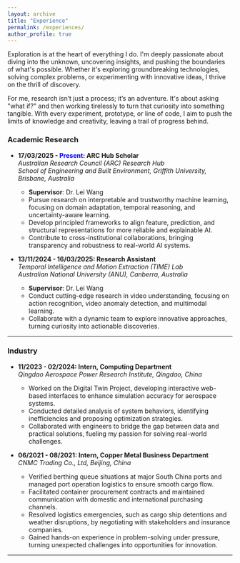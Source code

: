 ```yaml
---
layout: archive
title: "Experience"
permalink: /experiences/
author_profile: true
---
```

<!-- <font color="red"><strong>A*</strong>, accepted, to appear</font> -->
<!-- Research experience
====== -->

<style>
a:link {
  text-decoration: none;
}

a:visited {
  text-decoration: none;
}

a:hover {
  text-decoration: underline;
}

a:active {
  text-decoration: underline;
}
</style>

Exploration is at the heart of everything I do. I'm deeply passionate about diving into the unknown, uncovering insights, and pushing the boundaries of what's possible. Whether it's exploring groundbreaking technologies, solving complex problems, or experimenting with innovative ideas, I thrive on the thrill of discovery.

For me, research isn’t just a process; it’s an adventure. It's about asking "what if?" and then working tirelessly to turn that curiosity into something tangible. With every experiment, prototype, or line of code, I aim to push the limits of knowledge and creativity, leaving a trail of progress behind.

### Academic Research

- **17/03/2025 - <font color="blue">Present</font>: ARC Hub Scholar**  
  *[Australian Research Council (ARC) Research Hub](https://www.griffith.edu.au/griffith-sciences/farming-productivity)*  
  *School of Engineering and Built Environment, Griffith University, Brisbane, Australia*  
  - **Supervisor**: [Dr. Lei Wang](https://leiwangr.github.io/)  
  - Pursue research on interpretable and trustworthy machine learning, focusing on domain adaptation, temporal reasoning, and uncertainty-aware learning.  
  - Develop principled frameworks to align feature, prediction, and structural representations for more reliable and explainable AI.  
  - Contribute to cross-institutional collaborations, bringing transparency and robustness to real-world AI systems.  

- **13/11/2024 - 16/03/2025: Research Assistant**  
  *[Temporal Intelligence and Motion Extraction (TIME) Lab](https://time.anu.edu.au/)*  
  *Australian National University (ANU), Canberra, Australia*  
  - **Supervisor**: [Dr. Lei Wang](https://leiwangr.github.io/)  
  - Conduct cutting-edge research in video understanding, focusing on action recognition, video anomaly detection, and multimodal learning.  
  - Collaborate with a dynamic team to explore innovative approaches, turning curiosity into actionable discoveries.

---

### Industry

- **11/2023 - 02/2024: Intern, Computing Department**  
  *Qingdao Aerospace Power Research Institute, Qingdao, China*  
  - Worked on the Digital Twin Project, developing interactive web-based interfaces to enhance simulation accuracy for aerospace systems.  
  - Conducted detailed analysis of system behaviors, identifying inefficiencies and proposing optimization strategies.  
  - Collaborated with engineers to bridge the gap between data and practical solutions, fueling my passion for solving real-world challenges.

- **06/2021 - 08/2021: Intern, Copper Metal Business Department**  
  *CNMC Trading Co., Ltd, Beijing, China*  
  - Verified berthing queue situations at major South China ports and managed port operation logistics to ensure smooth cargo flow.  
  - Facilitated container procurement contracts and maintained communication with domestic and international purchasing channels.  
  - Resolved logistics emergencies, such as cargo ship detentions and weather disruptions, by negotiating with stakeholders and insurance companies.  
  - Gained hands-on experience in problem-solving under pressure, turning unexpected challenges into opportunities for innovation.

---
